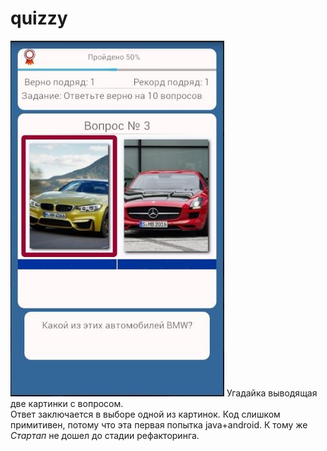 # quizzy
![alt tag](https://raw.githubusercontent.com/deadsheriff/quizzy/master/1.jpg)
Угадайка выводящая две картинки с вопросом. <br>
Ответ заключается в выборе одной из картинок.
Код слишком примитивен, потому что эта первая попытка java+android. К тому же *Стартап* не дошел до стадии рефакторинга.
